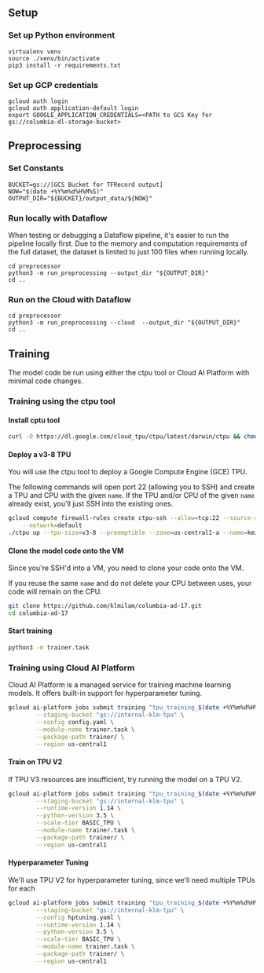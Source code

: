## Setup

### Set up Python environment
```
virtualenv venv
source ./venv/bin/activate
pip3 install -r requirements.txt
```
### Set up GCP credentials
```
gcloud auth login
gcloud auth application-default login
export GOOGLE_APPLICATION_CREDENTIALS=<PATH to GCS Key for gs://columbia-dl-storage-bucket>
```

## Preprocessing
### Set Constants
```
BUCKET=gs://[GCS Bucket for TFRecord output]
NOW="$(date +%Y%m%d%H%M%S)"
OUTPUT_DIR="${BUCKET}/output_data/${NOW}"
```

### Run locally with Dataflow
When testing or debugging a Dataflow pipeline, it's easier to run the pipeline locally first. Due to the memory and computation requirements of the full dataset, the dataset is limited to just 100 files when running locally.
```
cd preprocessor
python3 -m run_preprocessing --output_dir "${OUTPUT_DIR}"
cd ..
```
### Run on the Cloud with Dataflow
```
cd preprocessor
python3 -m run_preprocessing --cloud  --output_dir "${OUTPUT_DIR}"
cd ..
```
  

## Training
The model code be run using either the ctpu tool or Cloud AI Platform with minimal code changes. 
### Training using the ctpu tool
#### Install cptu tool
```bash
curl -O https://dl.google.com/cloud_tpu/ctpu/latest/darwin/ctpu && chmod a+x ctpu
```

#### Deploy a v3-8 TPU
You will use the ctpu tool to deploy a Google Compute Engine (GCE) TPU. 

The following commands will open port 22 (allowing you to SSH) and create a TPU and CPU with the given `name`. If the TPU and/or CPU of the given `name` already exist, you'll just SSH into the existing ones.

```bash
gcloud compute firewall-rules create ctpu-ssh --allow=tcp:22 --source-ranges=0.0.0.0/0 \
    --network=default
./ctpu up --tpu-size=v3-8 --preemptible --zone=us-central1-a --name=kmilam-tpu
```
#### Clone the model code onto the VM
Since you're SSH'd into a VM, you need to clone your code onto the VM.

If you reuse the same `name` and do not delete your CPU between uses, your code will remain on the CPU. 
```bash
git clone https://github.com/klmilam/columbia-ad-17.git
cd columbia-ad-17
```

#### Start training
```bash
python3 -m trainer.task
```

### Training using Cloud AI Platform
Cloud AI Platform is a managed service for training machine learning models. It offers built-in support for hyperparameter tuning.

```bash
gcloud ai-platform jobs submit training "tpu_training_$(date +%Y%m%d%H%M%S)" \
        --staging-bucket "gs://internal-klm-tpu" \
        --config config.yaml \
        --module-name trainer.task \
        --package-path trainer/ \
        --region us-central1
```

#### Train on TPU V2
If TPU V3 resources are insufficient, try running the model on a TPU V2.
```bash
gcloud ai-platform jobs submit training "tpu_training_$(date +%Y%m%d%H%M%S)" \
        --staging-bucket "gs://internal-klm-tpu" \
        --runtime-version 1.14 \
        --python-version 3.5 \
        --scale-tier BASIC_TPU \
        --module-name trainer.task \
        --package-path trainer/ \
        --region us-central1
```

#### Hyperparameter Tuning
We'll use TPU V2 for hyperparameter tuning, since we'll need multiple TPUs for each 
```bash
gcloud ai-platform jobs submit training "tpu_training_$(date +%Y%m%d%H%M%S)" \
        --staging-bucket "gs://internal-klm-tpu" \
        --config hptuning.yaml \
        --runtime-version 1.14 \
        --python-version 3.5 \
        --scale-tier BASIC_TPU \
        --module-name trainer.task \
        --package-path trainer/ \
        --region us-central1
```
